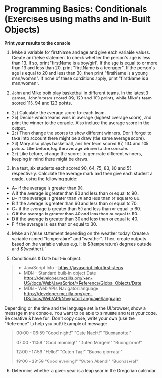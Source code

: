# Programming Basics: Conditionals (Exercises using maths and In-Built Objects)

**Print your results to the console**

1. Make a variable for firstName and age and give each variable values. Create an if/else statement to check whether the person's age is less than 13. If so, print "firstName is a boy/girl". If the age is equal to or more than 13 and less than 20, print "firstName is a teenager". If the person's age is equal to 20 and less than 30, then print "firstName is a young man/woman". If none of these conditions apply, print "firstName is a man/woman". 

2. John and Mike both play basketball in different teams. In the latest 3 games, John's team scored 89, 120 and 103 points, while Mike's team scored 116, 94 and 123 points.
- 2a) Calculate the average score for each team.
- 2b) Decide which teams wins in average (highest average score), and print the winner to the console. Also include the average score in the output.
- 2c) Then change the scores to show different winners. Don't forget to take into account there might be a draw (the same average score).
- 2d) Mary also plays basketball, and her team scored 97, 134 and 105 points. Like before, log the average winner to the console.
- 2e) Like before, change the scores to generate different winners, keeping in mind there might be draws.

3. In a test, six students each scored 90, 64, 75, 83, 80 and 55 respectively. Calculate the average mark and then give each student a grade, using the following guide:
 
- A+ if the average is greater than 90. 
- A if the average is greater than 80 and less than or equal to 90	. 
- B+ if the average is greater than 70 and less than or equal to 80. 
- B if the average is greater than 60 and less than or equal to 70. 
- C+ if the average is greater than 50 and less than or equal to 60. 
- C if the average is greater than 40  and less than or equal to 50. 
- D if the average is greater than 30 and less than or equal to 40. 
- F if the average is less than or equal to 30.

4. Make an if/else statement depending on the weather today! Create a variable named "temperature" and "weather". Then, create outputs based on the variable values e.g. It is ${temperature} degrees outside and ${weather}.`

5. Conditionals & Date built-in object. 

>* JavaScript Info - https://javascript.info/first-steps
>* MDN - Standard built-in object Date https://developer.mozilla.org/>en-US/docs/Web/JavaScript/>Reference/Global_Objects/Date
>* MDN - Web APIs NavigatorLanguage https://developer.mozilla.org/>en-US/docs/Web/API/NavigatorLanguage/language

Depending on the time and the language set in the UI/browser, show a message in the console. You want to be able to simulate and test your code. Be creative & have fun. Don't copy code, write your own (use the "Reference" to help you out!) Example of message:

>00:00 - 06:59
>"Good night!"
>"Gute Nacht!"
>"Buonanotte!"
>
>07:00 - 11:59
>"Good morning!"
>"Guten Morgen!"
>"Buongiorno!"
>
>12:00 - 17:59
>"Hello!"
>"Guten Tag!"
>"Buona giornata!"
>
>18:00 - 23:59
>"Good evening!"
>"Guten Abend!"
>"Buonasera!"

6. Determine whether a given year is a leap year in the Gregorian calendar. 
